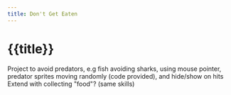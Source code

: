 ```yaml
---
title: Don't Get Eaten
---
```


# {{title}}

Project to avoid predators, e.g fish avoiding sharks, using mouse pointer, predator sprites moving randomly (code provided), and hide/show on hits
Extend with collecting "food"? (same skills)
